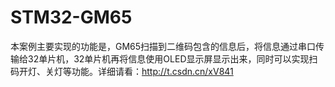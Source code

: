 # STM32-GM65
本案例主要实现的功能是，GM65扫描到二维码包含的信息后，将信息通过串口传输给32单片机，32单片机再将信息使用OLED显示屏显示出来，同时可以实现扫码开灯、关灯等功能。详细请看：http://t.csdn.cn/xV841

